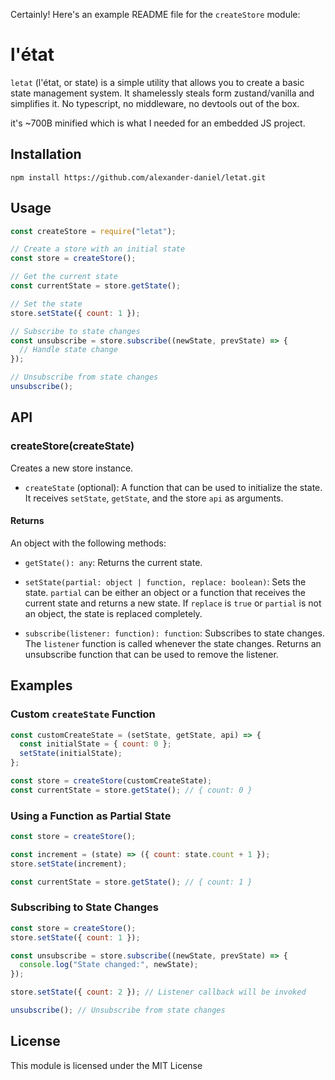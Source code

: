 Certainly! Here's an example README file for the `createStore` module:

# l'état

`letat` (l'état, or state) is a simple utility that allows you to create a basic state management system.
It shamelessly steals form zustand/vanilla and simplifies it. No typescript, no middleware, no devtools out of the box.

it's ~700B minified which is what I needed for an embedded JS project.

## Installation

```shell
npm install https://github.com/alexander-daniel/letat.git
```

## Usage

```javascript
const createStore = require("letat");

// Create a store with an initial state
const store = createStore();

// Get the current state
const currentState = store.getState();

// Set the state
store.setState({ count: 1 });

// Subscribe to state changes
const unsubscribe = store.subscribe((newState, prevState) => {
  // Handle state change
});

// Unsubscribe from state changes
unsubscribe();
```

## API

### createStore(createState)

Creates a new store instance.

- `createState` (optional): A function that can be used to initialize the state. It receives `setState`, `getState`, and the store `api` as arguments.

#### Returns

An object with the following methods:

- `getState(): any`: Returns the current state.

- `setState(partial: object | function, replace: boolean)`: Sets the state. `partial` can be either an object or a function that receives the current state and returns a new state. If `replace` is `true` or `partial` is not an object, the state is replaced completely.

- `subscribe(listener: function): function`: Subscribes to state changes. The `listener` function is called whenever the state changes. Returns an unsubscribe function that can be used to remove the listener.

## Examples

### Custom `createState` Function

```javascript
const customCreateState = (setState, getState, api) => {
  const initialState = { count: 0 };
  setState(initialState);
};

const store = createStore(customCreateState);
const currentState = store.getState(); // { count: 0 }
```

### Using a Function as Partial State

```javascript
const store = createStore();

const increment = (state) => ({ count: state.count + 1 });
store.setState(increment);

const currentState = store.getState(); // { count: 1 }
```

### Subscribing to State Changes

```javascript
const store = createStore();
store.setState({ count: 1 });

const unsubscribe = store.subscribe((newState, prevState) => {
  console.log("State changed:", newState);
});

store.setState({ count: 2 }); // Listener callback will be invoked

unsubscribe(); // Unsubscribe from state changes
```

## License

This module is licensed under the MIT License
